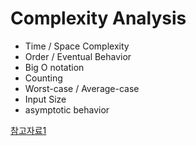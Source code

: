 # Complexity Analysis
- Time / Space Complexity
- Order / Eventual Behavior
- Big O notation
- Counting
- Worst-case / Average-case
- Input Size
- asymptotic behavior

[참고자료1](#https://discrete.gr/complexity/)
